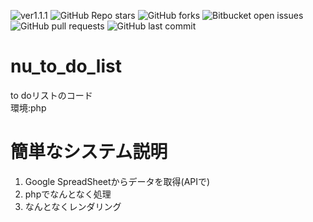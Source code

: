 ![ver1.1.1](https://img.shields.io/badge/ver-1.1.1-blue)
![GitHub Repo stars](https://img.shields.io/github/stars/coko-1836/nu_to_do_list?style=social)
![GitHub forks](https://img.shields.io/github/forks/coko-1836/nu_to_do_list?style=social)
![Bitbucket open issues](https://img.shields.io/github/issues/coko-1836/nu_to_do_list)
![GitHub pull requests](https://img.shields.io/github/issues-pr/coko-1836/nu_to_do_list)
![GitHub last commit](https://img.shields.io/github/last-commit/coko-1836/nu_to_do_list)

# nu_to_do_list

to doリストのコード  
環境:php

# 簡単なシステム説明

1. Google SpreadSheetからデータを取得(APIで)
2. phpでなんとなく処理
3. なんとなくレンダリング
